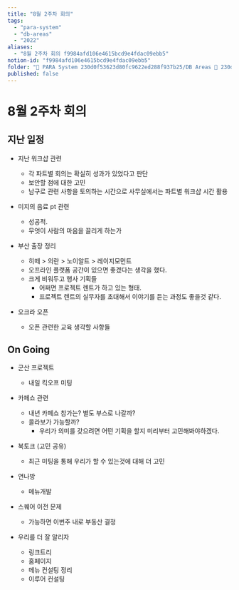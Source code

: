 ```yaml
---
title: "8월 2주차 회의"
tags:
  - "para-system"
  - "db-areas"
  - "2022"
aliases:
  - "8월 2주차 회의 f9984afd106e4615bcd9e4fdac09ebb5"
notion-id: "f9984afd106e4615bcd9e4fdac09ebb5"
folder: "🚀 PARA System 230d0f53623d80fc9622ed288f937b25/DB Areas 🔲 230d0f53623d812fa0e9f500c4679623/(주) 음 66e9b539f26a4b65b785de77451613c8/내부 워크숍 및 회의 c09642829cbb460caade3d89d7122a12/사무실 주간 회의 c5027ddb44b24c63b8a52c69ad7b16c0/2022 회의 26beae718346447fa8aac349f5d51866"
published: false
---
```


# 8월 2주차 회의

## 지난 일정

* 지난 워크샵 관련
  * 각 파트별 회의는 확실히 성과가 있었다고 판단
  * 보안할 점에 대한 고민
  * 남구로 관련 사항을 토의하는 시간으로 사무실에서는 파트별 워크샵 시간 활용

* 미지의 음료 pt 관련
  * 성공적.
  * 무엇이 사람의 마음을 끌리게 하는가

* 부산 출장 정리
  * 히떼 > 의란 > 노이알트 > 레이지모먼트
  * 오프라인 플랫폼 공간이 있으면 좋겠다는 생각을 했다.
  * 크게 비워두고 행사 기획들
    * 어쩌면 프로젝트 렌트가 하고 있는 형태.
    * 프로젝트 렌트의 실무자를 초대해서 이야기를 듣는 과정도 좋을것 같다.

* 오크라 오픈
  * 오픈 관련한 교육 생각할 사항들

## On Going

* 군산 프로젝트
  * 내일 킥오프 미팅

* 카페쇼 관련
  * 내년 카페쇼 참가는? 별도 부스로 나갈까?
  * 콜라보가 가능할까?
    * 우리가 의미를 갖으려면 어떤 기획을 할지 미리부터 고민해봐야하겠다.

* 북토크 (고민 공유)
  * 최근 미팅을 통해 우리가 할 수 있는것에 대해 더 고민

* 연나방
  * 메뉴개발

* 스퀘어 이전 문제
  * 가능하면 이번주 내로 부동산 결정

* 우리를 더 잘 알리자
  * 링크트리
  * 홈페이지
  * 메뉴 컨설팅 정리
  * 이루어 컨설팅
